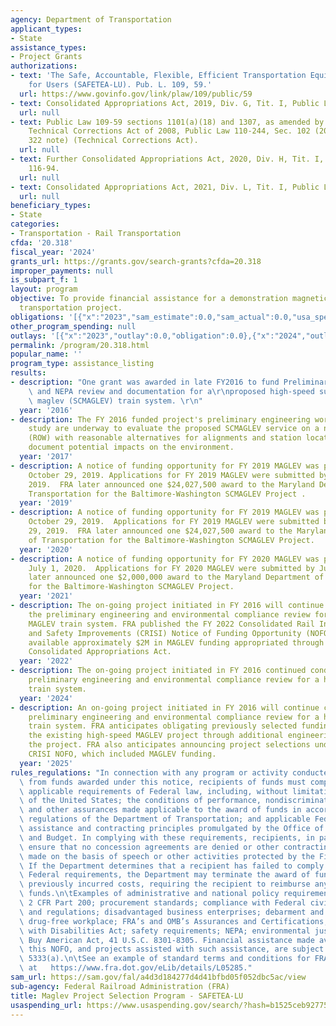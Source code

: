 ```yaml
---
agency: Department of Transportation
applicant_types:
- State
assistance_types:
- Project Grants
authorizations:
- text: 'The Safe, Accountable, Flexible, Efficient Transportation Equity Act: A Legacy
    for Users (SAFETEA-LU). Pub. L. 109, 59.'
  url: https://www.govinfo.gov/link/plaw/109/public/59
- text: Consolidated Appropriations Act, 2019, Div. G, Tit. I, Public Law 116-6.
  url: null
- text: Public Law 109-59 sections 1101(a)(18) and 1307, as amended by the SAFETEA-LU
    Technical Corrections Act of 2008, Public Law 110-244, Sec. 102 (2008) (23 U.S.C.
    322 note) (Technical Corrections Act).
  url: null
- text: Further Consolidated Appropriations Act, 2020, Div. H, Tit. I, Public Law
    116-94.
  url: null
- text: Consolidated Appropriations Act, 2021, Div. L, Tit. I, Public Law 116-260.
  url: null
beneficiary_types:
- State
categories:
- Transportation - Rail Transportation
cfda: '20.318'
fiscal_year: '2024'
grants_url: https://grants.gov/search-grants?cfda=20.318
improper_payments: null
is_subpart_f: 1
layout: program
objective: To provide financial assistance for a demonstration magnetic levitation
  transportation project.
obligations: '[{"x":"2023","sam_estimate":0.0,"sam_actual":0.0,"usa_spending_actual":0.0},{"x":"2024","sam_estimate":0.0,"sam_actual":0.0,"usa_spending_actual":0.0},{"x":"2025","sam_estimate":0.0,"sam_actual":2000000.0,"usa_spending_actual":0.0}]'
other_program_spending: null
outlays: '[{"x":"2023","outlay":0.0,"obligation":0.0},{"x":"2024","outlay":0.0,"obligation":0.0},{"x":"2025","outlay":0.0,"obligation":0.0}]'
permalink: /program/20.318.html
popular_name: ''
program_type: assistance_listing
results:
- description: "One grant was awarded in late FY2016 to fund Preliminary Engineering\
    \ and NEPA review and documentation for a\r\nproposed high-speed superconducting\
    \ maglev (SCMAGLEV) train system. \r\n"
  year: '2016'
- description: The FY 2016 funded project's preliminary engineering work and NEPA
    study are underway to evaluate the proposed SCMAGLEV service on a new right-of-way
    (ROW) with reasonable alternatives for alignments and station locations, and will
    document potential impacts on the environment.
  year: '2017'
- description: A notice of funding opportunity for FY 2019 MAGLEV was published on
    October 29, 2019. Applications for FY 2019 MAGLEV were submitted by November 29,
    2019.  FRA later announced one $24,027,500 award to the Maryland Department of
    Transportation for the Baltimore-Washington SCMAGLEV Project .
  year: '2019'
- description: A notice of funding opportunity for FY 2019 MAGLEV was published on
    October 29, 2019.  Applications for FY 2019 MAGLEV were submitted by November
    29, 2019.  FRA later announced one $24,027,500 award to the Maryland Department
    of Transportation for the Baltimore-Washington SCMAGLEV Project.
  year: '2020'
- description: A notice of funding opportunity for FY 2020 MAGLEV was published on
    July 1, 2020.  Applications for FY 2020 MAGLEV were submitted by July 31, 2020.  FRA
    later announced one $2,000,000 award to the Maryland Department of Transportation
    for the Baltimore-Washington SCMAGLEV Project.
  year: '2021'
- description: The on-going project initiated in FY 2016 will continue conducting
    the preliminary engineering and environmental compliance review for a high-speed
    MAGLEV train system. FRA published the FY 2022 Consolidated Rail Infrastructure
    and Safety Improvements (CRISI) Notice of Funding Opportunity (NOFO), which made
    available approximately $2M in MAGLEV funding appropriated through the FY 2021
    Consolidated Appropriations Act.
  year: '2022'
- description: The on-going project initiated in FY 2016 continued conducting the
    preliminary engineering and environmental compliance review for a high-speed MAGLEV
    train system.
  year: '2024'
- description: An on-going project initiated in FY 2016 will continue conducting the
    preliminary engineering and environmental compliance review for a high-speed MAGLEV
    train system. FRA anticipates obligating previously selected funding to further
    the existing high-speed MAGLEV project through additional engineering phases of
    the project. FRA also anticipates announcing project selections under the FY 2023-2024
    CRISI NOFO, which included MAGLEV funding.
  year: '2025'
rules_regulations: "In connection with any program or activity conducted with or benefiting\
  \ from funds awarded under this notice, recipients of funds must comply with all\
  \ applicable requirements of Federal law, including, without limitation, the Constitution\
  \ of the United States; the conditions of performance, nondiscrimination requirements,\
  \ and other assurances made applicable to the award of funds in accordance with\
  \ regulations of the Department of Transportation; and applicable Federal financial\
  \ assistance and contracting principles promulgated by the Office of Management\
  \ and Budget. In complying with these requirements, recipients, in particular, must\
  \ ensure that no concession agreements are denied or other contracting decisions\
  \ made on the basis of speech or other activities protected by the First Amendment.\
  \ If the Department determines that a recipient has failed to comply with applicable\
  \ Federal requirements, the Department may terminate the award of funds and disallow\
  \ previously incurred costs, requiring the recipient to reimburse any expended award\
  \ funds.\n\tExamples of administrative and national policy requirements include:\
  \ 2 CFR Part 200; procurement standards; compliance with Federal civil rights laws\
  \ and regulations; disadvantaged business enterprises; debarment and suspension;\
  \ drug-free workplace; FRA’s and OMB’s Assurances and Certifications; Americans\
  \ with Disabilities Act; safety requirements; NEPA; environmental justice and the\
  \ Buy American Act, 41 U.S.C. 8301-8305. Financial assistance made available under\
  \ this NOFO, and projects assisted with such assistance, are subject to 49 U.S.C.\
  \ 5333(a).\n\tSee an example of standard terms and conditions for FRA grant awards\
  \ at   https://www.fra.dot.gov/eLib/details/L05285."
sam_url: https://sam.gov/fal/a4d3d184277d4d41bfbd05f052dbc5ac/view
sub-agency: Federal Railroad Administration (FRA)
title: Maglev Project Selection Program - SAFETEA-LU
usaspending_url: https://www.usaspending.gov/search/?hash=b1525ceb9277556a0db9f420a11f0e71
---
```

